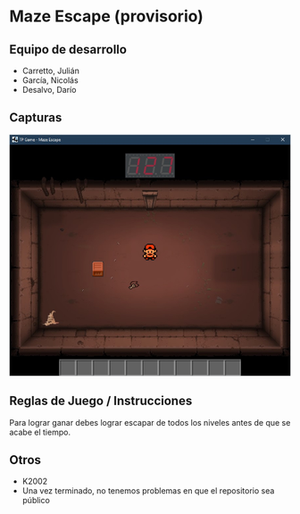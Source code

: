 # Maze Escape (provisorio)

## Equipo de desarrollo

- Carretto, Julián
- García, Nicolás
- Desalvo, Darío

## Capturas

<img src="https://github.com/pdepmartestm/2021-wgame-grupo-3/blob/master/screenshot1.jpg">

## Reglas de Juego / Instrucciones

Para lograr ganar debes lograr escapar de todos los niveles antes de que se acabe el tiempo.


## Otros

- K2002
- Una vez terminado, no tenemos problemas en que el repositorio sea público
